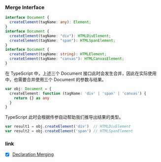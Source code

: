 <!--
abbrlink: 1xo8g32v
-->

### Merge Interface

```ts
interface Document {
  createElement(tagName: any): Element;
}
interface Document {
  createElement(tagName: "div"): HTMLDivElement;
  createElement(tagName: "span"): HTMLSpanElement;
}
interface Document {
  createElement(tagName: string): HTMLElement;
  createElement(tagName: "canvas"): HTMLCanvasElement;
}
```

在 TypeScript 中，上述三个 Document 接口此时会发生合并，因此在实际使用中，也需要合并使用三个 Document 的参数与结果。

```ts
var obj: Document = {
  createElement: function (tagName: 'div' | 'span' | 'canvas') {
    return {} as any
  }
}
```

TypeScript 此时会根据传参自动帮助我们推导出结果的类型。

```ts
var result1 = obj.createElement('div')  // HTMLDivElement
var result2 = obj.createElement('span') // HTMLSpanElement
```

### link

- [x] [Declaration Merging](https://www.typescriptlang.org/docs/handbook/declaration-merging.html)
